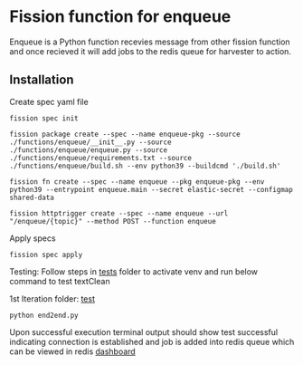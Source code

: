 # Fission function for enqueue 

Enqueue is a Python function recevies message from other fission function and once recieved it will add jobs to the redis queue for harvester to action.

## Installation 
 

 

Create spec yaml file
```shell
fission spec init
```
```shell
fission package create --spec --name enqueue-pkg --source ./functions/enqueue/__init__.py --source ./functions/enqueue/enqueue.py --source ./functions/enqueue/requirements.txt --source ./functions/enqueue/build.sh --env python39 --buildcmd './build.sh'
```
```shell
fission fn create --spec --name enqueue --pkg enqueue-pkg --env python39 --entrypoint enqueue.main --secret elastic-secret --configmap shared-data 
```

```shell
fission httptrigger create --spec --name enqueue --url "/enqueue/{topic}" --method POST --function enqueue
``` 
Apply specs
```shell
fission spec apply
```

Testing: Follow steps in [tests](https://gitlab.unimelb.edu.au/junjwang3/comp90024-team-54/-/tree/main/test?ref_type=heads) folder to activate venv and run below command to test textClean

1st Iteration folder: [test](https://gitlab.unimelb.edu.au/junjwang3/comp90024-team-54/-/tree/main/test/1st%20iter/test?ref_type=heads)
```shell
python end2end.py
```
Upon successful execution terminal output should show test successful indicating connection is established and job is added into redis queue which can be viewed in redis [dashboard](http://localhost:5540/) 